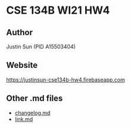 # CSE 134B WI21 HW4

## Author
Justin Sun (PID A15503404)

## Website
https://justinsun-cse134b-hw4.firebaseapp.com

## Other .md files
- [changelog.md](https://github.com/j1sun/cse134b-hw4/blob/master/changelog.md)
- [link.md](https://github.com/j1sun/cse134b-hw4/blob/master/link.md)
